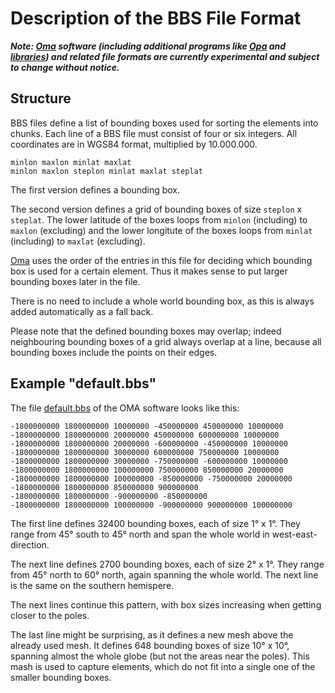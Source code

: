 # Description of the BBS File Format

***Note: [Oma](https://github.com/kumakyoo42/Oma) software (including
additional programs like [Opa](https://github.com/kumakyoo42/Opa) and
[libraries](https://github.com/kumakyoo42/OmaLibJava)) and related
file formats are currently experimental and subject to change without
notice.***

## Structure

BBS files define a list of bounding boxes used for sorting the
elements into chunks. Each line of a BBS file must consist of four or
six integers. All coordinates are in WGS84 format, multiplied by
10.000.000.

    minlon maxlon minlat maxlat
    minlon maxlon steplon minlat maxlat steplat

The first version defines a bounding box.

The second version defines a grid of bounding boxes of size `steplon`
x `steplat`. The lower latitude of the boxes loops from `minlon`
(including) to `maxlon` (excluding) and the lower longitute of the
boxes loops from `minlat` (including) to `maxlat` (excluding).

[Oma](https://github.com/kumakyoo42/Oma) uses the order of the entries
in this file for deciding which bounding box is used for a certain
element. Thus it makes sense to put larger bounding boxes later in the
file.

There is no need to include a whole world bounding box, as this is
always added automatically as a fall back.

Please note that the defined bounding boxes may overlap; indeed
neighbouring bounding boxes of a grid always overlap at a line,
because all bounding boxes include the points on their edges.

## Example "default.bbs"

The file
[default.bbs](https://github.com/kumakyoo42/Oma/blob/main/default.bbs)
of the OMA software looks like this:

    -1800000000 1800000000 10000000 -450000000 450000000 10000000
    -1800000000 1800000000 20000000 450000000 600000000 10000000
    -1800000000 1800000000 20000000 -600000000 -450000000 10000000
    -1800000000 1800000000 30000000 600000000 750000000 10000000
    -1800000000 1800000000 30000000 -750000000 -600000000 10000000
    -1800000000 1800000000 100000000 750000000 850000000 20000000
    -1800000000 1800000000 100000000 -850000000 -750000000 20000000
    -1800000000 1800000000 850000000 900000000
    -1800000000 1800000000 -900000000 -850000000
    -1800000000 1800000000 100000000 -900000000 900000000 100000000

The first line defines 32400 bounding boxes, each of size 1° x 1°.
They range from 45° south to 45° north and span the whole world in
west-east-direction.

The next line defines 2700 bounding boxes, each of size 2° x 1°. They
range from 45° north to 60° north, again spanning the whole world. The
next line is the same on the southern hemispere.

The next lines continue this pattern, with box sizes increasing when
getting closer to the poles.

The last line might be surprising, as it defines a new mesh above the
already used mesh. It defines 648 bounding boxes of size 10° x 10°,
spanning almost the whole globe (but not the areas near the poles).
This mash is used to capture elements, which do not fit into a single
one of the smaller bounding boxes.

